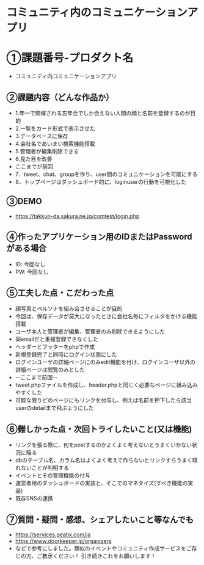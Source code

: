# コミュニティ内のコミュニケーションアプリ
# ①課題番号-プロダクト名
- コミュニティ内コミュニケーションアプリ

## ②課題内容（どんな作品か）
- 1.年一で開催される忘年会でしか会えない人間の顔と名前を登録するのが目的
- 2.一覧をカード形式で表示させた
- 3.データベースに保存
- 4.会社名であいまい検索機能搭載
- 5.管理者が編集削除できる
- 6.見た目を改善
- ここまでが前回
- 7．tweet、chat、groupを作り、user間のコミュニケーションを可能にする
- 8．トップページはダッシュボード的に、loginuserの行動を可視化した

## ③DEMO
- https://takkun-da.sakura.ne.jp/comtest/login.php

## ④作ったアプリケーション用のIDまたはPasswordがある場合
- ID: 今回なし
- PW: 今回なし

## ⑤工夫した点・こだわった点
- 顔写真とペルソナを組み合させることが目的
- 今回は、保存データが莫大になったときに会社名毎にフィルタをかける機能搭載
- ユーザ本人と管理者が編集、管理者のみ削除できるようにした
- 同emailだと重複登録できなくした
- ヘッダーとフッターをphpで作成
- 新規登録完了と同時にログイン状態にした
- ログインユーザの詳細ページにのみedit機能を付け、ログインユーザ以外の詳細ページは閲覧のみとした
- --ここまで前回--
- tweet.phpファイルを作成し、header.phpと同じく必要なページに組み込みやすくした
- 可能な限りどのページにもリンクを付与し、例えば名前を押下したら該当userのdetailまで飛ぶようにした

## ⑥難しかった点・次回トライしたいこと(又は機能)
- リンクを張る際に、何をpostするのかよくよく考えないとうまくいかない状況に陥る
- dbのテーブル名、カラム名はよくよく考えて作らないとリンクすらうまく晴れないことが判明する
- イベントとその管理機能の付与
- 運営者用のダッシュボードの実装と、そこでのマネタイズ(すべき機能の実装)
- 既存SNSの連携 

## ⑦質問・疑問・感想、シェアしたいこと等なんでも
- https://services.peatix.com/ja
- https://www.doorkeeper.jp/organizers
- などで参考にしました。類似のイベントやコミュニティ作成サービスをご存じの方、ご教示ください！
引き続きこれをお願いします！
